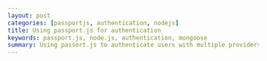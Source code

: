 ```yaml
---
layout: post
categories: [passportjs, authentication, nodejs]
title: Using passport.js for authentication
keywords: passport.js, node.js, authentication, mongoose
summary: Using passort.js to authenticate users with multiple providers - twitter, google, facebook and even the traditional way of signup and login.
---
```



